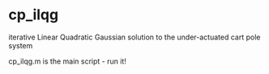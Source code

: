 # cp_ilqg
iterative Linear Quadratic Gaussian solution to the under-actuated cart pole system

cp_ilqg.m is the main script - run it!
